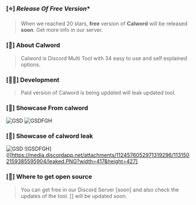 

### [⭐️] *Release Of Free Version**
> When we reached 20 stars, **free** version of **Calword** will be released **soon**. Get more info in our server.

### [📜] **About Calword**
> Calword is Discord Multi Tool with 34 easy to use and self explained options. 

### [👨‍💻] **Development** 
> Paid version of Calword is being updated will leak updated tool.

### [👾] **Showcase From calword**
![GSD](https://github.com/lostroes/calword-multitool/assets/80589822/ac81e0f5-3582-43bc-b85c-9197d01db3fa)
![GSDFGH](https://github.com/lostroes/calword-multitool/assets/80589822/c23f0fbf-ecf5-4c2c-a2e5-f2c40bca2fea)


### [👾] **Showcase of calword leak**
![GSD](https://media.discordapp.net/attachments/1124576052971319296/1131502159700164709/Capture.PNG?width=475&height=427)
![GSDFGH]([[https://media.discordapp.net/attachments/1124576052971319296/1131502159385595904/leaked.PNG?width=417&height=427]



### [💸] **Where to get open source**
> You can get free in our Discord Server [soon] and also check the updates of the tool.  [] will be updated soon.

